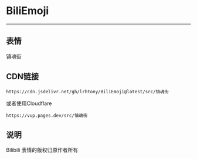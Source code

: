 # BiliEmoji
---
## 表情
镇魂街
## CDN链接
```
https://cdn.jsdelivr.net/gh/lrhtony/BiliEmoji@latest/src/镇魂街
```
或者使用Cloudflare
```
https://vup.pages.dev/src/镇魂街
```
## 说明
Bilibili 表情的版权归原作者所有
